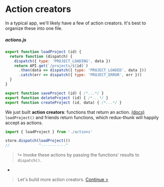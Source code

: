 # Action creators

In a typical app, we'll likely have a few of action creators. It's best to organize these into one file.

##### actions.js

```js
export function loadProject (id) {
  return function (dispatch) {
    dispatch({ type: 'PROJECT_LOADING', data })
    return API.get(`/projects/${id}`)
      .then(data => dispatch({ type: 'PROJECT_LOADED', data }))
      .catch(err => dispatch({ type: 'PROJECT_ERROR', err }))
  }
}

export function saveProject (id) { /*...*/ }
export function deleteProject (id) { /*...*/ }
export function createProject (id, data) { /*...*/ }
```

We just built **action creators**: functions that return an action. [(docs)](http://redux.js.org/docs/basics/Actions.html) `loadProject()` and friends return functions, which redux-thunk will happily accept as actions.

```js
import { loadProject } from './actions'

store.dispatch(loadProject())
//             ^-----------^
```

> ↳ Invoke these actions by passing the functions' results to `dispatch()`.

-

> Let's build more action creators. [Continue >](simple-action-creators.md)
